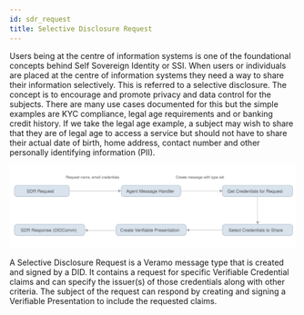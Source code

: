 ```yaml
---
id: sdr_request
title: Selective Disclosure Request
---
```


Users being at the centre of information systems is one of the foundational concepts behind Self Sovereign Identity or SSI. When users or individuals are placed at the centre of information systems they need a way to share their information selectively. This is referred to a selective disclosure. The concept is to encourage and promote privacy and data control for the subjects. There are many use cases documented for this but the simple examples are KYC compliance, legal age requirements and or banking credit history. If we take the legal age example, a subject may wish to share that they are of legal age to access a service but should not have to share their actual date of birth, home address, contact number and other personally identifying information (PII).

![img](../../static/img/diagrams/sdr_request_flow.svg)

A Selective Disclosure Request is a Veramo message type that is created and signed by a DID. It contains a request for specific Verifiable Credential claims and can specify the issuer(s) of those credentials along with other criteria. The subject of the request can respond by creating and signing a Verifiable Presentation to include the requested claims.
